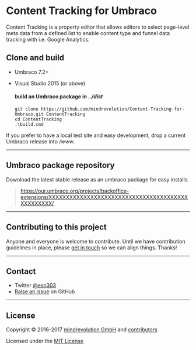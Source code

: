 # Content Tracking for Umbraco

Content Tracking is a property editor that allows editors to select page-level meta data from a defined list to enable content type and funnel data tracking with i.e. Google Analytics.


## Clone and build

* Umbraco 7.2+
* Visual Studio 2015 (or above)


	#### build an Umbraco package in *../dist*
	```
	git clone https://github.com/mindrevolution/Content-Tracking-for-Umbraco.git ContentTracking
	cd ContentTracking
	.\build.cmd
	```

If you prefer to have a local test site and easy development, drop a current Umbraco release into */www*.


---


## Umbraco package repository

Download the latest stable release as an umbraco package for easy installs.

> <https://our.umbraco.org/projects/backoffice-extensions/XXXXXXXXXXXXXXXXXXXXXXXXXXXXXXXXXXXXXXXXXXXXXXXXX/>


---


## Contributing to this project

Anyone and everyone is welcome to contribute. Until we have contribution guidelines in place, please [get in touch](#contact) so we can align things. Thanks!


---


## <a name="contact"></a>Contact

* Twitter [@esn303](https://twitter.com/esn303)
* [Raise an issue](https://github.com/mindrevolution/Content-Tracking-for-Umbraco/issues) on GitHub


---


## License

Copyright &copy; 2016-2017 [mindrevolution GmbH](https://mindrevolution.com) and [contributors](https://github.com/mindrevolution/Content-Tracking-for-Umbraco/graphs/contributors)

Licensed under the [MIT License](LICENSE.md)